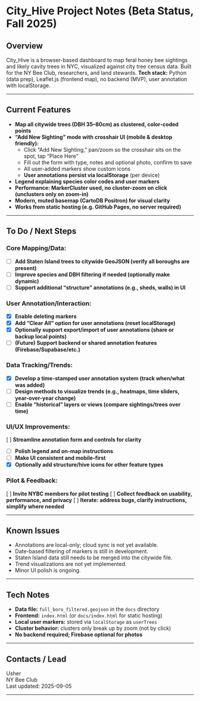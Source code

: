 # City_Hive Project Notes (Beta Status, Fall 2025)

## Overview

City_Hive is a browser-based dashboard to map feral honey bee sightings and likely cavity trees in NYC, visualized against city tree census data. Built for the NY Bee Club, researchers, and land stewards.
**Tech stack:** Python (data prep), Leaflet.js (frontend map), no backend (MVP), user annotation with localStorage.

---

## **Current Features**

- **Map all citywide trees (DBH 35–80cm) as clustered, color-coded points**
- **“Add New Sighting” mode with crosshair UI (mobile & desktop friendly):**
  - Click “Add New Sighting,” pan/zoom so the crosshair sits on the spot, tap “Place Here”
  - Fill out the form with type, notes and optional photo, confirm to save
  - All user-added markers show custom icons
  - **User annotations persist via localStorage** (per device)
- **Legend explaining species color codes and user markers**
- **Performance: MarkerCluster used, no cluster-zoom on click (unclusters only on zoom-in)**
- **Modern, muted basemap (CartoDB Positron) for visual clarity**
- **Works from static hosting (e.g. GitHub Pages, no server required)**

---

## **To Do / Next Steps**

### **Core Mapping/Data:**

- [ ] **Add Staten Island trees to citywide GeoJSON (verify all boroughs are present)**
- [ ] **Improve species and DBH filtering if needed (optionally make dynamic)**
- [ ] **Support additional “structure” annotations (e.g., sheds, walls) in UI**

### **User Annotation/Interaction:**
- [X] **Enable deleting markers**
- [X] **Add “Clear All” option for user annotations (reset localStorage)**
- [X] **Optionally support export/import of user annotations (share or backup local points)**
- [ ] **(Future) Support backend or shared annotation features (Firebase/Supabase/etc.)**

### **Data Tracking/Trends:**
- [X] **Develop a time-stamped user annotation system (track when/what was added)**
- [ ] **Design methods to visualize trends (e.g., heatmaps, time sliders, year-over-year change)**
- [ ] **Enable “historical” layers or views (compare sightings/trees over time)**

### **UI/UX Improvements:**
 [ ] **Streamline annotation form and controls for clarity**
- [ ] **Polish legend and on-map instructions**
- [ ] **Make UI consistent and mobile-first**
- [X] **Optionally add structure/hive icons for other feature types**

### **Pilot & Feedback:**
 [ ] **Invite NYBC members for pilot testing**
 [ ] **Collect feedback on usability, performance, and privacy**
 [ ] **Iterate: address bugs, clarify instructions, simplify where needed**

---

## **Known Issues**

- Annotations are local-only; cloud sync is not yet available.
- Date-based filtering of markers is still in development.
- Staten Island data still needs to be merged into the citywide file.
- Trend visualizations are not yet implemented.
- Minor UI polish is ongoing.

---

## **Tech Notes**

- **Data file:** `full_boro_filtered.geojson` in the `docs` directory
- **Frontend:** `index.html` (or `docs/index.html` for static hosting)
- **Local user markers:** stored via `localStorage` as `userTrees`
- **Cluster behavior:** clusters only break up by zoom (not by click)
- **No backend required; Firebase optional for photos**

---

## **Contacts / Lead**
Usher  
NY Bee Club  
Last updated: 2025-09-05

---

